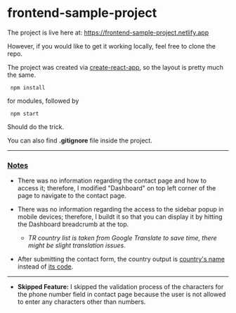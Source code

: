 # frontend-sample-project

The project is live here at: https://frontend-sample-project.netlify.app

However, if you would like to get it working locally, feel free to clone the repo.

The project was created via <ins>create-react-app</ins>, so the layout is pretty much the same.

```
 npm install
```

for modules, followed by

```
 npm start
```

Should do the trick.

  

You can also find **.gitignore** file inside the project.

***

### <ins>**Notes**</ins>

+ There was no information regarding the contact page and how to access it; therefore, I modified "Dashboard" on top left corner of the page to navigate to the contact page.

  

+ There was no information regarding the access to the sidebar popup in mobile devices; therefore, I buildt it so that you can display it by hitting the Dashboard breadcrumb at the top.
   + _TR country list is taken from Google Translate to save time, there might be slight translation issues._

+ After submitting the contact form, the country output is <ins>country's name</ins> instead of <ins>its code</ins>.

***

+ **Skipped Feature:** I skipped the validation process of the characters for the phone number field in contact page because the user is not allowed to enter any characters other than numbers.
